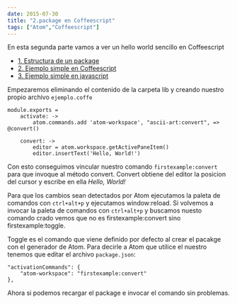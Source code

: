 ```yaml
---
date: 2015-07-30
title: "2.package en Coffeescript"
tags: ["Atom","Coffeescript"]
---
```

En esta segunda parte vamos a ver un hello world sencillo en Coffeescript
<!--more-->
* [1. Estructura de un package](../1.CreateApackage)
* [2. Ejemplo simple en Coffeescript](../2.FirstExampleCoffe)
* [3. Ejemplo simple en javascript](../3.FirstExampleJavascript)

Empezaremos eliminando el contenido de la carpeta lib y creando nuestro propio archivo `ejemplo.coffe`

	module.exports =
		activate: ->
			atom.commands.add 'atom-workspace', "ascii-art:convert", => @convert()

		convert: ->
			editor = atom.workspace.getActivePaneItem()
			editor.insertText('Hello, World!')

Con esto conseguimos vincular nuestro comando `firstexample:convert` para que invoque al método convert. Convert obtiene del editor la posicion del cursor y escribe en ella *Hello, World!*

Para que los cambios sean detectados por Atom ejecutamos la paleta de comandos con `ctrl+alt+p` y ejecutamos window:reload. Si volvemos a invocar la paleta de comandos con `ctrl+alt+p` y buscamos nuesto comando crado vemos que no es firstexample:convert sino firstexample:toggle.

Toggle es el comando que viene definido por defecto al crear el pacakge con el generador de Atom. Para decirle a Atom que utilice el nuestro tenemos que editar el archivo `package.json`:

	"activationCommands": {
		"atom-workspace": "firstexample:convert"
	},

Ahora si podemos recargar el package e invocar el comando sin problemas.
